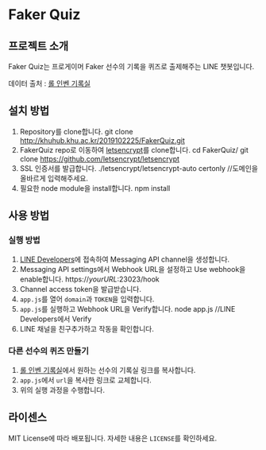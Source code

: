 # Faker Quiz
## 프로젝트 소개
Faker Quiz는 프로게이머 Faker 선수의 기록을 퀴즈로 출제해주는 LINE 챗봇입니다.

데이터 출처 : [롤 인벤 기록실](http://lol.inven.co.kr/dataninfo/proteam/progamer.php?code=135)

## 설치 방법
1. Repository를 clone합니다.
    git clone http://khuhub.khu.ac.kr/2019102225/FakerQuiz.git
2. FakerQuiz repo로 이동하여 [letsencrypt](https://letsencrypt.org/ko/)를 clone합니다.
    cd FakerQuiz/
    git clone https://github.com/letsencrypt/letsencrypt
3. SSL 인증서를 발급합니다.
    ./letsencrypt/letsencrypt-auto certonly
    //도메인을 올바르게 입력해주세요.
4. 필요한 node module을 install합니다.
    npm install

## 사용 방법
### 실행 방법
1. [LINE Developers](https://developers.line.biz/en/)에 접속하여 Messaging API channel을 생성합니다.
2. Messaging API settings에서 Webhook URL을 설정하고 Use webhook을 enable합니다.
    https://*yourURL*:23023/hook
3. Channel access token을 발급받습니다.
4. `app.js`를 열어 `domain`과 `TOKEN`을 입력합니다.
5. `app.js`를 실행하고 Webhook URL을 Verify합니다.
    node app.js
    //LINE Developers에서 Verify
6. LINE 채널을 친구추가하고 작동을 확인합니다.

### 다른 선수의 퀴즈 만들기
1. [롤 인벤 기록실](http://lol.inven.co.kr/dataninfo/match/playerList.php)에서 원하는 선수의 기록실 링크를 복사합니다.
2. `app.js`에서 `url`을 복사한 링크로 교체합니다.
3. 위의 실행 과정을 수행합니다.

## 라이센스
MIT License에 따라 배포됩니다. 자세한 내용은 `LICENSE`를 확인하세요.